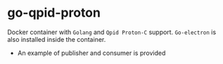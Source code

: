 # go-qpid-proton
Docker container with `Golang` and `Qpid Proton-C` support. `Go-electron` is also installed inside the container.

* An example of publisher and consumer is provided